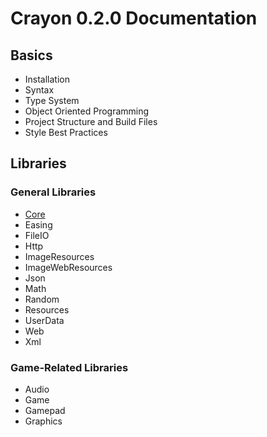# Crayon 0.2.0 Documentation

## Basics

- Installation
- Syntax
- Type System
- Object Oriented Programming
- Project Structure and Build Files
- Style Best Practices

## Libraries

### General Libraries

- [Core](Docs/libs/core.md)
- Easing
- FileIO
- Http
- ImageResources
- ImageWebResources
- Json
- Math
- Random
- Resources
- UserData
- Web
- Xml

### Game-Related Libraries

- Audio
- Game
- Gamepad
- Graphics
